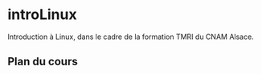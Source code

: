 introLinux
==========

Introduction à Linux, dans le cadre de la formation TMRI du CNAM Alsace.

Plan du cours
-------------

